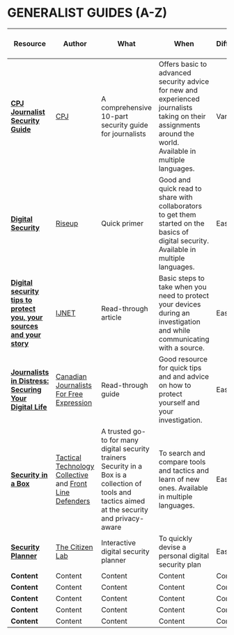 # GENERALIST GUIDES (A-Z)

Resource | Author | What | When | Difficulty | Last recommended in
------------ | ------------- | ------------- | ------------- | ------------- | -------------
**[CPJ Journalist Security Guide](https://cpj.org/reports/2012/04/journalist-security-guide.php)** | [CPJ](https://cpj.org/) | A comprehensive 10-part security guide for journalists | Offers basic to advanced security advice for new and experienced journalists taking on their assignments around the world. Available in multiple languages. | Variable | Dec 2018
**[Digital Security](https://riseup.net/en/security)** | [Riseup](https://riseup.net/en) | Quick primer | Good and quick read to share with collaborators to get them started on the basics of digital security. Available in multiple languages. | Easy | Dec 2018
**[Digital security tips to protect you, your sources and your story](https://ijnet.org/en/story/digital-security-tips-protect-you-your-sources-and-your-story)** | [IJNET](https://ijnet.org/en) | Read-through article | Basic steps to take when you need to protect your devices during an investigation and while communicating with a source. | Easy | Dec 2018
**[Journalists in Distress: Securing Your Digital Life](https://www.cjfe.org/journalists_in_distress_securing_your_digital_life)** | [Canadian Journalists For Free Expression](https://www.cjfe.org/) | Read-through guide | Good resource for quick tips and and advice on how to protect yourself and your investigation. | Easy | Dec 2018
**[Security in a Box](https://securityinabox.org/en/)** | [Tactical Technology Collective](https://tacticaltech.org/) and [Front Line Defenders](https://www.frontlinedefenders.org/) | A trusted go-to for many digital security trainers Security in a Box is a collection of tools and tactics aimed at the security and privacy-aware | To search and compare tools and tactics and learn of new ones. Available in multiple languages. | Easy | Dec 2018
**[Security Planner](https://securityplanner.org/#/)** | [The Citizen Lab](https://citizenlab.ca/) | Interactive digital security planner | To quickly devise a personal digital security plan | Easy | Dec 2018
**Content** | Content | Content | Content | Content | Content
**Content** | Content | Content | Content | Content | Content
**Content** | Content | Content | Content | Content | Content
**Content** | Content | Content | Content | Content | Content
**Content** | Content | Content | Content | Content | Content
